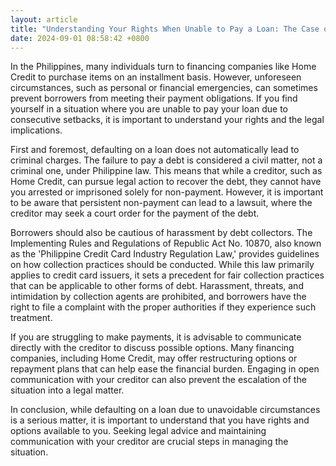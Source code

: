 ```yaml
---
layout: article
title: "Understanding Your Rights When Unable to Pay a Loan: The Case of Home Credit"
date: 2024-09-01 08:58:42 +0800
---
```


<p>In the Philippines, many individuals turn to financing companies like Home Credit to purchase items on an installment basis. However, unforeseen circumstances, such as personal or financial emergencies, can sometimes prevent borrowers from meeting their payment obligations. If you find yourself in a situation where you are unable to pay your loan due to consecutive setbacks, it is important to understand your rights and the legal implications.</p><p>First and foremost, defaulting on a loan does not automatically lead to criminal charges. The failure to pay a debt is considered a civil matter, not a criminal one, under Philippine law. This means that while a creditor, such as Home Credit, can pursue legal action to recover the debt, they cannot have you arrested or imprisoned solely for non-payment. However, it is important to be aware that persistent non-payment can lead to a lawsuit, where the creditor may seek a court order for the payment of the debt.</p><p>Borrowers should also be cautious of harassment by debt collectors. The Implementing Rules and Regulations of Republic Act No. 10870, also known as the 'Philippine Credit Card Industry Regulation Law,' provides guidelines on how collection practices should be conducted. While this law primarily applies to credit card issuers, it sets a precedent for fair collection practices that can be applicable to other forms of debt. Harassment, threats, and intimidation by collection agents are prohibited, and borrowers have the right to file a complaint with the proper authorities if they experience such treatment.</p><p>If you are struggling to make payments, it is advisable to communicate directly with the creditor to discuss possible options. Many financing companies, including Home Credit, may offer restructuring options or repayment plans that can help ease the financial burden. Engaging in open communication with your creditor can also prevent the escalation of the situation into a legal matter.</p><p>In conclusion, while defaulting on a loan due to unavoidable circumstances is a serious matter, it is important to understand that you have rights and options available to you. Seeking legal advice and maintaining communication with your creditor are crucial steps in managing the situation.</p>